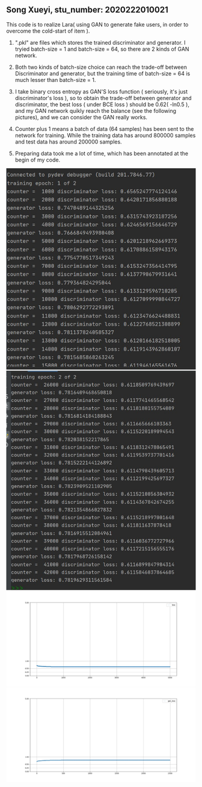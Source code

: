 ## Song Xueyi, stu_number: 2020222010021
This code is to realize Lara( using GAN to generate fake users, in order to overcome the cold-start of item ).

1. ".pkl" are files which stores the trained discriminator and generator. I tryied batch-size = 1 and batch-size = 64, so there are 2 kinds of GAN network. 

2. Both two kinds of batch-size choice can reach the trade-off between Discriminator and generator, but the training time of batch-size = 64 is much lesser than batch-size = 1.

3. I take binary cross entropy as GAN'S loss function ( seriously, it's just discriminator's loss ), so to obtain the trade-off between generator and discriminator, the best loss ( under BCE loss ) should be 0.62( -ln0.5 ), and my GAN network quikly reach the balance (see the following pictures), and we can consider the GAN really works.

4. Counter plus 1 means a batch of data (64 samples) has been sent to the network for training. While the training data has around 800000 samples and test data has around 200000 samples.

5. Preparing data took me a lot of time, which has been annotated at the begin of my code.

![image](https://github.com/20XYSong/PMF/blob/main/LARA_by_SXY/IMAGES/GAN_V2_S.jpg)
![image](https://github.com/20XYSong/PMF/blob/main/LARA_by_SXY/IMAGES/GAN_V2_END.jpg)
![image](https://github.com/20XYSong/PMF/blob/main/LARA_by_SXY/IMAGES/dis64_loss.jpeg)
![image](https://github.com/20XYSong/PMF/blob/main/LARA_by_SXY/IMAGES/gen64_loss.jpeg)
